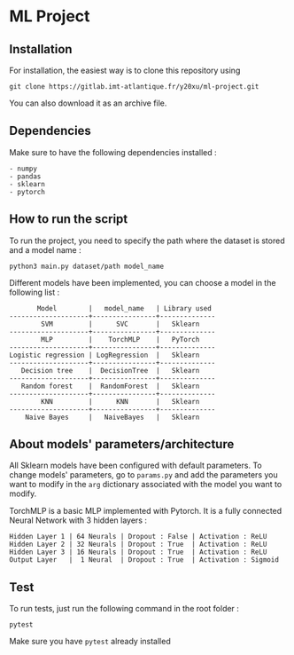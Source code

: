 # ML Project



## Installation

For installation, the easiest way is to clone this repository using 
```
git clone https://gitlab.imt-atlantique.fr/y20xu/ml-project.git
```

You can also download it as an archive file.

## Dependencies

Make sure to have the following dependencies installed : 
```
- numpy 
- pandas
- sklearn
- pytorch
```

## How to run the script

To run the project, you need to specify the path where the dataset is stored and a model name :
```
python3 main.py dataset/path model_name
```
Different models have been implemented, you can choose a model in the following list :
```
       Model        |   model_name   | Library used
--------------------+----------------+--------------
        SVM         |      SVC       |   Sklearn
--------------------+----------------+--------------
        MLP         |    TorchMLP    |   PyTorch
--------------------+----------------+--------------
Logistic regression | LogRegression  |   Sklearn
--------------------+----------------+--------------
   Decision tree    |  DecisionTree  |   Sklearn
--------------------+----------------+--------------
   Random forest    |  RandomForest  |   Sklearn
--------------------+----------------+--------------
        KNN         |      KNN       |   Sklearn
--------------------+----------------+--------------
    Naive Bayes     |   NaiveBayes   |   Sklearn
```
## About models' parameters/architecture

All Sklearn models have been configured with default parameters. To change models' parameters, go to `params.py`
and add the parameters you want to modify in the `arg` dictionary associated with the model 
you want to modify.

TorchMLP is a basic MLP implemented with Pytorch.
It is a fully connected Neural Network with 3 hidden layers :
```
Hidden Layer 1 | 64 Neurals | Dropout : False | Activation : ReLU 
Hidden Layer 2 | 32 Neurals | Dropout : True  | Activation : ReLU 
Hidden Layer 3 | 16 Neurals | Dropout : True  | Activation : ReLU 
Output Layer   |  1 Neural  | Dropout : True  | Activation : Sigmoid
```

## Test

To run tests, just run the following command in the root folder :
```
pytest
```
Make sure you have `pytest` already installed

